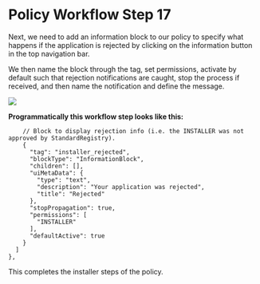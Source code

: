 # Policy Workflow Step 17

Next, we need to add an information block to our policy to specify what happens if the application is rejected by clicking on the information button in the top navigation bar.

We then name the block through the tag, set permissions, activate by default such that rejection notifications are caught, stop the process if received, and then name the notification and define the message.

![](../../../../../.gitbook/assets/PW\_image\_23.png)

**Programmatically this workflow step looks like this:**

```
    // Block to display rejection info (i.e. the INSTALLER was not approved by StandardRegistry).
    {
      "tag": "installer_rejected",
      "blockType": "InformationBlock",
      "children": [],
      "uiMetaData": {
        "type": "text",
        "description": "Your application was rejected",
        "title": "Rejected"
      },
      "stopPropagation": true,
      "permissions": [
        "INSTALLER"
      ],
      "defaultActive": true
    }
  ]
},
```

This completes the installer steps of the policy.
